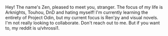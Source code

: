 Hey! The name's Zen, pleased to meet you, stranger.
The focus of my life is Arknights, Touhou, DnD and hating myself!
I'm currently learning the entirety of Project Odin, but my current focus is Ren'py and visual novels.
I'm not really looking to collaborate.
Don't reach out to me. But if you want to, my reddit is u/vhrossi1.
